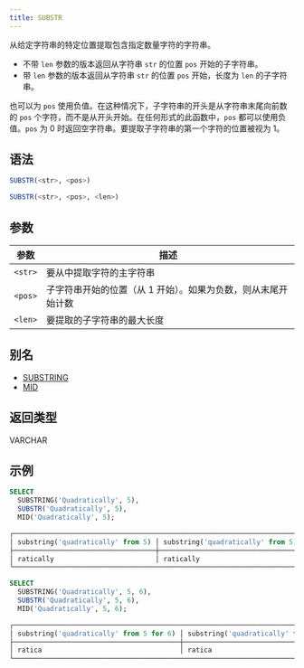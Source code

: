 ```yaml
---
title: SUBSTR
---
```


从给定字符串的特定位置提取包含指定数量字符的字符串。

- 不带 `len` 参数的版本返回从字符串 `str` 的位置 `pos` 开始的子字符串。
- 带 `len` 参数的版本返回从字符串 `str` 的位置 `pos` 开始，长度为 `len` 的子字符串。

也可以为 `pos` 使用负值。在这种情况下，子字符串的开头是从字符串末尾向前数的 `pos` 个字符，而不是从开头开始。在任何形式的此函数中，`pos` 都可以使用负值。`pos` 为 0 时返回空字符串。要提取子字符串的第一个字符的位置被视为 1。

## 语法

```sql
SUBSTR(<str>, <pos>)

SUBSTR(<str>, <pos>, <len>)
```

## 参数

| 参数      | 描述                                                                                |
|-----------|------------------------------------------------------------------------------------|
| `<str>`   | 要从中提取字符的主字符串                                                           |
| `<pos>`   | 子字符串开始的位置（从 1 开始）。如果为负数，则从末尾开始计数                       |
| `<len>`   | 要提取的子字符串的最大长度                                                         |

## 别名

- [SUBSTRING](substring.md)
- [MID](mid.md)

## 返回类型

VARCHAR

## 示例

```sql
SELECT
  SUBSTRING('Quadratically', 5),
  SUBSTR('Quadratically', 5),
  MID('Quadratically', 5);

┌─────────────────────────────────────────────────────────────────────────────────────────────────┐
│ substring('quadratically' from 5) │ substring('quadratically' from 5) │ mid('quadratically', 5) │
├───────────────────────────────────┼───────────────────────────────────┼─────────────────────────┤
│ ratically                         │ ratically                         │ ratically               │
└─────────────────────────────────────────────────────────────────────────────────────────────────┘

SELECT
  SUBSTRING('Quadratically', 5, 6),
  SUBSTR('Quadratically', 5, 6),
  MID('Quadratically', 5, 6);

┌────────────────────────────────────────────────────────────────────────────────────────────────────────────────┐
│ substring('quadratically' from 5 for 6) │ substring('quadratically' from 5 for 6) │ mid('quadratically', 5, 6) │
├─────────────────────────────────────────┼─────────────────────────────────────────┼────────────────────────────┤
│ ratica                                  │ ratica                                  │ ratica                     │
└────────────────────────────────────────────────────────────────────────────────────────────────────────────────┘
```